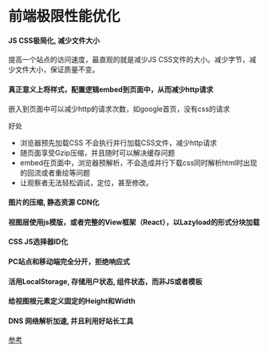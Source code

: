 # 前端极限性能优化

#### JS CSS极简化, 减少文件大小
提高一个站点的访问速度，最直观的就是减少JS CSS文件的大小。减少字节，减少文件大小，保证质量不变。

#### 真正意义上将样式，配置逻辑embed到页面中，从而减少http请求
嵌入到页面中可以减少http的请求次数，如google首页，没有css的请求

好处

- 浏览器预先加载CSS 不会执行并行加载CSS文件，减少http请求
- 随页面享受Gzip压缩，并且随时可以解决缓存问题
- embed在页面中，浏览器预解析，不会造成并行下载css同时解析html时出现的回流或者重绘等问题
- 让观察者无法轻松调试，定位，甚至修改。

#### 图片的压缩, 静态资源 CDN化
#### 视图层使用js模版，或者完整的View框架（React），以Lazyload的形式分块加载
#### CSS JS选择器ID化
#### PC站点和移动端完全分开，拒绝响应式
#### 活用LocalStorage, 存储用户状态, 组件状态，而非JS或者模板
#### 给视图根元素定义固定的Height和Width
#### DNS 网络解析加速, 并且利用好站长工具

[参考](https://demoncloud.github.io/#post@s=前端极限性能优化合集)